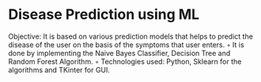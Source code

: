 # Disease Prediction using ML
Objective: It is based on various prediction models that helps to predict the disease of the user on
the basis of the symptoms that user enters.
◦ It is done by implementing the Naive Bayes Classifier, Decision Tree and Random Forest Algorithm.
◦ Technologies used: Python, Sklearn for the algorithms and TKinter for GUI.
